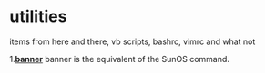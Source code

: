 # utilities
items from here and there, vb scripts, bashrc, vimrc and what not

1.[**banner**](https://github.com/satyapavan/scratch-pad/blob/master/banner) banner is the equivalent of the SunOS command. 
